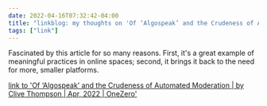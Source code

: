 ```yaml
---
date: 2022-04-16T07:32:42-04:00
title: "linkblog: my thoughts on 'Of ‘Algospeak’ and the Crudeness of Automated Moderation | by Clive Thompson | Apr, 2022 | OneZero'"
tags: ["link"]
---
```

Fascinated by this article for so many reasons. First, it's a great example of meaningful practices in online spaces; second, it brings it back to the need for more, smaller platforms.
 
[link to 'Of ‘Algospeak’ and the Crudeness of Automated Moderation | by Clive Thompson | Apr, 2022 | OneZero'](https://onezero.medium.com/of-algospeak-and-the-crudeness-of-automated-moderation-dccfb3ee7d0a)
